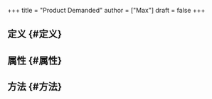 +++
title = "Product Demanded"
author = ["Max"]
draft = false
+++

## 定义 {#定义}


## 属性 {#属性}


## 方法 {#方法}
